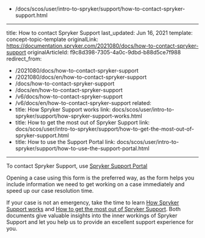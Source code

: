   - /docs/scos/user/intro-to-spryker/support/how-to-contact-spryker-support.html
---
title: How to contact Spryker Support
last_updated: Jun 16, 2021
template: concept-topic-template
originalLink: https://documentation.spryker.com/2021080/docs/how-to-contact-spryker-support
originalArticleId: f9c8d398-7305-4a0c-9dbd-b88d5ce7f988
redirect_from:
  - /2021080/docs/how-to-contact-spryker-support
  - /2021080/docs/en/how-to-contact-spryker-support
  - /docs/how-to-contact-spryker-support
  - /docs/en/how-to-contact-spryker-support
  - /v6/docs/how-to-contact-spryker-support
  - /v6/docs/en/how-to-contact-spryker-support
related:
  - title: How Spryker Support works
    link: docs/scos/user/intro-to-spryker/support/how-spryker-support-works.html
  - title: How to get the most out of Spryker Support
    link: docs/scos/user/intro-to-spryker/support/how-to-get-the-most-out-of-spryker-support.html
  - title: How to use the Support Portal
    link: docs/scos/user/intro-to-spryker/support/how-to-use-the-support-portal.html
---

<!--
![image.png](https://cdn.document360.io/9fafa0d5-d76f-40c5-8b02-ab9515d3e879/Images/Documentation/image%28132%29.png)

*Photo by [@snapwire](https://www.pexels.com/@snapwire)*

-->
To contact Spryker Support, use [Spryker Support Portal](https://support.spryker.com)

Opening a case using this form is the preferred way, as the form helps you include information we need to get working on a case immediately and speed up our case resolution time.

If your case is not an emergency, take the time to learn [How Spryker Support works](/docs/scos/user/intro-to-spryker/support/how-spryker-support-works.html) and [How to get the most out of Spryker Support](/docs/scos/user/intro-to-spryker/support/how-to-get-the-most-out-of-spryker-support.html). Both documents give valuable insights into the inner workings of Spryker Support and let you help us to provide an excellent support experience for you.
